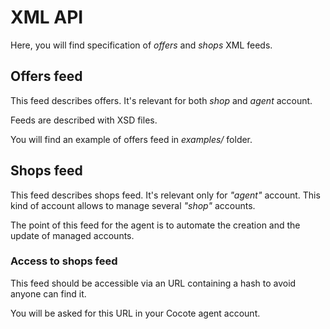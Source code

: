 XML API
=======

Here, you will find specification of *offers* and *shops* XML feeds.


## Offers feed

This feed describes offers. It's relevant for both _shop_ and _agent_ account.

Feeds are described with XSD files.

You will find an example of offers feed in _examples/_ folder.


## Shops feed

This feed describes shops feed. It's relevant only for _"agent"_ account.
This kind of account allows to manage several _"shop"_ accounts.

The point of this feed for the agent is to automate the creation and the update of managed accounts.

### Access to shops feed

This feed should be accessible via an URL containing a hash to avoid anyone can find it.

You will be asked for this URL in your Cocote agent account.
